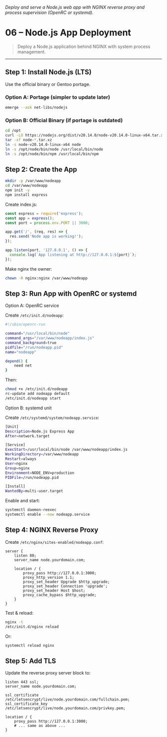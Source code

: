 <i>Deploy and serve a Node.js web app with NGINX reverse proxy and process supervision (OpenRC or systemd).</i>

# 06 – Node.js App Deployment

> Deploy a Node.js application behind NGINX with system process management.

---

## Step 1: Install Node.js (LTS)

Use the official binary or Gentoo portage.

### Option A: Portage (simpler to update later)

```bash
emerge --ask net-libs/nodejs
```

### Option B: Official Binary (if portage is outdated)

```bash
cd /opt
curl -LO https://nodejs.org/dist/v20.14.0/node-v20.14.0-linux-x64.tar.xz
tar -xf node-*.tar.xz
ln -s node-v20.14.0-linux-x64 node
ln -s /opt/node/bin/node /usr/local/bin/node
ln -s /opt/node/bin/npm /usr/local/bin/npm
```

## Step 2: Create the App

```bash
mkdir -p /var/www/nodeapp
cd /var/www/nodeapp
npm init -y
npm install express
```

Create index.js:

```js
const express = require('express');
const app = express();
const port = process.env.PORT || 3000;

app.get('/', (req, res) => {
  res.send('Node app is working!');
});

app.listen(port, '127.0.0.1', () => {
  console.log(`App listening at http://127.0.0.1:${port}`);
});
```

Make nginx the owner:

```bash
chown -R nginx:nginx /var/www/nodeapp
```

## Step 3: Run App with OpenRC or systemd

Option A: OpenRC service

Create `/etc/init.d/nodeapp`:

```bash
#!/sbin/openrc-run

command="/usr/local/bin/node"
command_args="/var/www/nodeapp/index.js"
command_background=true
pidfile="/run/nodeapp.pid"
name="nodeapp"

depend() {
    need net
}
```

Then:

```bash
chmod +x /etc/init.d/nodeapp
rc-update add nodeapp default
/etc/init.d/nodeapp start
```

Option B: systemd unit

Create `/etc/systemd/system/nodeapp.service`:

```bash
[Unit]
Description=Node.js Express App
After=network.target

[Service]
ExecStart=/usr/local/bin/node /var/www/nodeapp/index.js
WorkingDirectory=/var/www/nodeapp
Restart=always
User=nginx
Group=nginx
Environment=NODE_ENV=production
PIDFile=/run/nodeapp.pid

[Install]
WantedBy=multi-user.target
```

Enable and start:

```bash
systemctl daemon-reexec
systemctl enable --now nodeapp.service
```

## Step 4: NGINX Reverse Proxy

Create `/etc/nginx/sites-enabled/nodeapp.conf`:

```nginx
server {
    listen 80;
    server_name node.yourdomain.com;

    location / {
        proxy_pass http://127.0.0.1:3000;
        proxy_http_version 1.1;
        proxy_set_header Upgrade $http_upgrade;
        proxy_set_header Connection 'upgrade';
        proxy_set_header Host $host;
        proxy_cache_bypass $http_upgrade;
    }
}
```

Test & reload:

```bash
nginx -t
/etc/init.d/nginx reload
```

Or:

```bash
systemctl reload nginx
```

## Step 5: Add TLS

Update the reverse proxy server block to:

```nginx
listen 443 ssl;
server_name node.yourdomain.com;

ssl_certificate     /etc/letsencrypt/live/node.yourdomain.com/fullchain.pem;
ssl_certificate_key /etc/letsencrypt/live/node.yourdomain.com/privkey.pem;

location / {
    proxy_pass http://127.0.0.1:3000;
    # ... same as above ...
}
```


